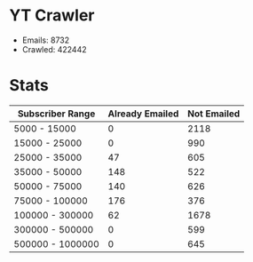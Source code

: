 # YT Crawler
- Emails: 8732
- Crawled: 422442

# Stats
| Subscriber Range  | Already Emailed | Not Emailed |
|-------|-------|-------|
| 5000 - 15000 | 0 | 2118 |
| 15000 - 25000 | 0 | 990 |
| 25000 - 35000 | 47 | 605 |
| 35000 - 50000 | 148 | 522 |
| 50000 - 75000 | 140 | 626 |
| 75000 - 100000 | 176 | 376 |
| 100000 - 300000 | 62 | 1678 |
| 300000 - 500000 | 0 | 599 |
| 500000 - 1000000 | 0 | 645 |
